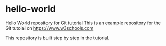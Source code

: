 ﻿# hello-world
Hello World repository for Git tutorial
This is an example repository for the Git tutoial on https://www.w3schools.com

This repository is built step by step in the tutorial.